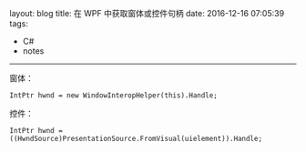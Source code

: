 layout: blog
title: 在 WPF 中获取窗体或控件句柄
date: 2016-12-16 07:05:39
tags:
  - C#
  - notes
---


窗体： 

	IntPtr hwnd = new WindowInteropHelper(this).Handle;

控件： 

	IntPtr hwnd = ((HwndSource)PresentationSource.FromVisual(uielement)).Handle;